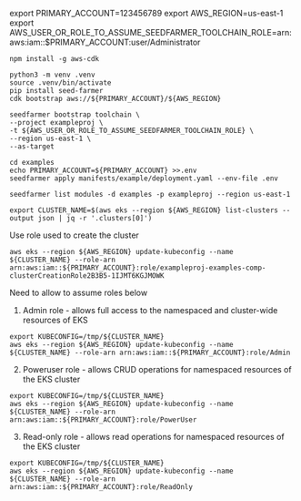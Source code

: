 export PRIMARY_ACCOUNT=123456789
export AWS_REGION=us-east-1
export AWS_USER_OR_ROLE_TO_ASSUME_SEEDFARMER_TOOLCHAIN_ROLE=arn:aws:iam::$PRIMARY_ACCOUNT:user/Administrator

```shell
npm install -g aws-cdk
```

```shell
python3 -m venv .venv
source .venv/bin/activate
pip install seed-farmer
cdk bootstrap aws://${PRIMARY_ACCOUNT}/${AWS_REGION}
```

```shell
seedfarmer bootstrap toolchain \
--project exampleproj \
-t ${AWS_USER_OR_ROLE_TO_ASSUME_SEEDFARMER_TOOLCHAIN_ROLE} \
--region us-east-1 \
--as-target
```


```shell
cd examples
echo PRIMARY_ACCOUNT=${PRIMARY_ACCOUNT} >>.env
seedfarmer apply manifests/example/deployment.yaml --env-file .env
```

```shell
seedfarmer list modules -d examples -p exampleproj --region us-east-1
```

```shell
export CLUSTER_NAME=$(aws eks --region ${AWS_REGION} list-clusters --output json | jq -r '.clusters[0]')
```

Use role used to create the cluster
```shell
aws eks --region ${AWS_REGION} update-kubeconfig --name ${CLUSTER_NAME} --role-arn arn:aws:iam::${PRIMARY_ACCOUNT}:role/exampleproj-examples-comp-clusterCreationRole2B3B5-1IJMT6KGJMOWK
```


Need to allow to assume roles below

1. Admin role - allows full access to the namespaced and cluster-wide resources of EKS
```shell
export KUBECONFIG=/tmp/${CLUSTER_NAME}
aws eks --region ${AWS_REGION} update-kubeconfig --name ${CLUSTER_NAME} --role-arn arn:aws:iam::${PRIMARY_ACCOUNT}:role/Admin
```

2. Poweruser role - allows CRUD operations for namespaced resources of the EKS cluster
```shell
export KUBECONFIG=/tmp/${CLUSTER_NAME}
aws eks --region ${AWS_REGION} update-kubeconfig --name ${CLUSTER_NAME} --role-arn arn:aws:iam::${PRIMARY_ACCOUNT}:role/PowerUser
```

3. Read-only role - allows read operations for namespaced resources of the EKS cluster
```shell
export KUBECONFIG=/tmp/${CLUSTER_NAME}
aws eks --region ${AWS_REGION} update-kubeconfig --name ${CLUSTER_NAME} --role-arn arn:aws:iam::${PRIMARY_ACCOUNT}:role/ReadOnly
```



